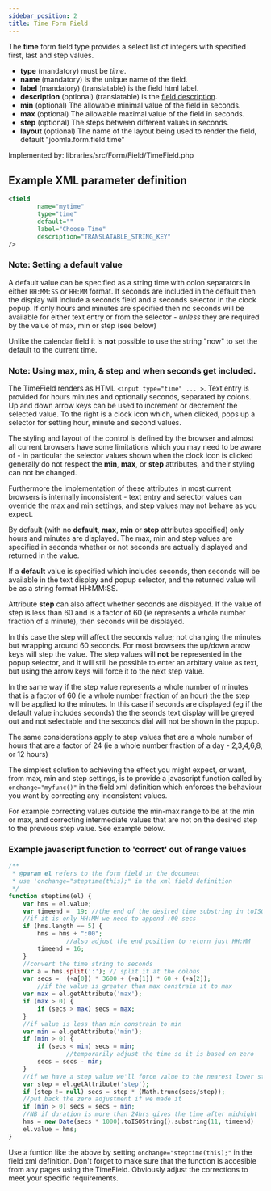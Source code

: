 ```yaml
---
sidebar_position: 2
title: Time Form Field
---
```


The **time** form field type provides a select list of integers with specified first, last and step values.

- **type** (mandatory) must be *time*.
- **name** (mandatory) is the unique name of the field.
- **label** (mandatory) (translatable) is the field html label.
- **description** (optional) (translatable) is the [field description](../standard-form-field-attributes.md#description).
- **min**  (optional) The allowable minimal value of the field in seconds.
- **max**  (optional) The allowable maximal value of the field in seconds.
- **step**  (optional) The steps between different values in seconds.
- **layout**  (optional) The name of the layout being used to render the field, default "joomla.form.field.time"


Implemented by: libraries/src/Form/Field/TimeField.php

## Example XML parameter definition

```xml
<field
        name="mytime" 
        type="time" 
        default="" 
        label="Choose Time" 
        description="TRANSLATABLE_STRING_KEY"
/>
```
### Note: Setting a default value

A default value can be specified as a string time with colon separators in either `HH:MM:SS` or `HH:MM` format. If seconds are included in the default then the display will include a seconds field and a seconds selector in the clock popup. If only hours and minutes are specified then no seconds will be available for either text entry or from the selector - *unless* they are required by the value of max, min or step (see below)

Unlike the calendar field it is **not** possible to use the string "now" to set the default to the current time. 

### Note: Using **max**, **min**, &amp; **step** and when seconds get included.

The TimeField renders as HTML `<input type="time" ... >`. Text entry is provided for hours minutes and optionally seconds, separated by colons. Up and down arrow keys can be used to increment or decrement the selected value. To the right is a clock icon which, when clicked, pops up a selector for setting hour, minute and second values.

The styling and layout of the control is defined by the browser and almost all current browsers have some limitations which you may need to be aware of - in particular the selector values shown when the clock icon is clicked generally do not respect the **min**, **max**, or **step** attributes, and their styling can not be changed.

Furthermore the implementation of these attributes in most current browsers is internally inconsistent - text entry and selector values can override the max and min settings, and step values may not behave as you expect.

By default (with no **default**, **max**, **min** or **step** attributes specified) only hours and minutes are displayed. The max, min and step values are specified in seconds whether or not seconds are actually displayed and returned in the value.

If a **default** value is specified which includes seconds, then seconds will be available in the text display and popup selector, and the returned value will be as a string format HH:MM:SS.

Attribute **step** can also affect whether seconds are displayed. If the value of step is less than 60 and is a factor of 60 (ie represents a whole number fraction of a minute), then seconds will be displayed. 

In this case the step will affect the seconds value; not changing the minutes but wrapping around 60 seconds. For most browsers the up/down arrow keys will step the value. The step values will **not** be represented in the popup selector, and it will still be possible to enter an arbitary value as text, but using the arrow keys will force it to the next step value. 

In the same way if the step value represents a whole number of minutes that is a factor of 60 (ie a whole number fraction of an hour) the the step will be applied to the minutes. In this case if seconds are displayed (eg if the default value includes seconds) the the seonds text display will be greyed out and not selectable and the seconds dial will not be shown in the popup.

The same considerations apply to step values that are a whole number of hours that are a factor of 24 (ie a whole number fraction of a day - 2,3,4,6,8, or 12 hours)

The simplest solution to achieving the effect you might expect, or want, from max, min and step settings, is to provide a javascript function called by `onchange="myfunc()"` in the field xml definition which enforces the behaviour you want by correcting any inconsistent values.

For example correcting values outside the min-max range to be at the min or max, and correcting intermediate values that are not on the desired step to the previous step value. See example below.

### Example javascript function to 'correct' out of range values

```php
/**
 * @param el refers to the form field in the document
 * use 'onchange="steptime(this);" in the xml field definition
 */
function steptime(el) {
	var hms = el.value;
	var timeend =  19; //the end of the desired time substring in toISOString()
	//if it is only HH:MM we need to append :00 secs
	if (hms.length == 5) {
		hms = hms + ":00";
                //also adjust the end position to return just HH:MM
		timeend = 16;
	}
	//convert the time string to seconds	
	var a = hms.split(':'); // split it at the colons
	var secs =  (+a[0]) * 3600 + (+a[1]) * 60 + (+a[2]); 
        //if the value is greater than max constrain it to max
	var max = el.getAttribute('max');
	if (max > 0) {
		if (secs > max) secs = max;
	}
	//if value is less than min constrain to min
	var min = el.getAttribute('min');
	if (min > 0) {
		if (secs < min) secs = min;
                //temporarily adjust the time so it is based on zero
		secs = secs - min;
	}
	//if we have a step value we'll force value to the nearest lower step value counting from min
	var step = el.getAttribute('step');
	if (step != null) secs = step * (Math.trunc(secs/step));
	//put back the zero adjustment if we made it
	if (min > 0) secs = secs + min;
	//NB if duration is more than 24hrs gives the time after midnight
	hms = new Date(secs * 1000).toISOString().substring(11, timeend)
	el.value = hms;
}
```
Use a funtion like the above by setting `onchange="steptime(this);"` in the field xml definition. Don't forget to make sure that the function is accesible from any pages using the TimeField. Obviously adjust the corrections to meet your specific requirements.

